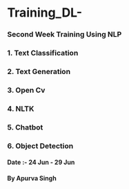 ﻿# Training_DL-
### Second Week Training Using NLP
### 1. Text Classification
### 2. Text Generation
### 3. Open Cv
### 4. NLTK
### 5. Chatbot
### 6. Object Detection
#### Date :- 24 Jun - 29 Jun 
#### By Apurva Singh
